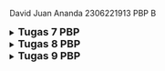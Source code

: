 David Juan Ananda
2306221913
PBP B

<details>
<summary>
  <span style="font-size:18px;"><b>Tugas 7 PBP</b></span>
</summary>

## Jelaskan apa yang dimaksud dengan stateless widget dan stateful widget, dan jelaskan perbedaan dari keduanya.
Stateless widget adalah sebuah widget yang tidak memiliki state atau keadaan nya bisa berubah-ubah (dinamis). Widget ini digunakan
untuk tampilan yang statis dan tidak memerlukan perubahan data atau interaksi pengguna yang dinamis. Contohnya adalah `Text`, `Icon`, dan
`Container`.

Stateful widget adalah widget yang memiliki state yang dapat berubah selama aplikasi berjalan. Widget ini dapat merespons interaksi dari
pengguna atau perubahan data dengan memperbarui tampilannya. Stateful widget berguna untuk tampilan yang dinamis dan interaktif, seperti
`Checkbox`, `Slider`, dan `TextField`.

Perbedaan dari kedua widget tersebut adalah stateless widget tidak dapat berubah setelah dibuat, stateful widget dapat berubah selama siklus
hidupnya atau selama aplikasi berjalan.

## Sebutkan widget apa saja yang kamu gunakan pada proyek ini dan jelaskan fungsinya.
- `MaterialApp`, root dari aplikasi Flutter untuk mengatur tema aplikasi serta konfigurasi awal. Widget ini adalah widget utama dan mengatur navigasi
serta tampilan keseluruhan aplikasi.
- `Scaffold`, menyediakan struktur dasar halaman seperti AppBar dan body. Scaffold digunakan untuk kerangka dasar untuk halaman aplikasi.
- `AppBar`, menampilkan bagian atas halaman yang berisi judul dari aplikasi.
- `Padding`, memberikan jarak/ruang di sekeliling widget lain agar lebih rapi.
- `Column`, menyusun tata letak widget secara vertikal.
- `Row`, menyusun tata letak widget secara horizontal.
- `InfoCard`, menampilkan kartu informasi dengan judul dan isi.
- `ItemCard`, menampilkan kartu dengan ikon dan nama.
- `GridView`, menampilkan item dalam bentuk grid.
- `InkWell`, memberikan efek ripple saat widget diclick dan menangani action saat diclick.
- `SnackBar`, menampilkan pesan sementara di bagian bawah tampilan layar saat kartu diclick.
- `Icon`, menampilkan ikon.
- `Text`, menampilkan text.

## Apa fungsi dari `setState()`? Jelaskan variabel apa saja yang dapat terdampak dengan fungsi tersebut.
Fungsi `setState()` digunakan dalam widget stateful untuk memberitahu Flutter bahwa ada perubahan pada state yang memerlukan pembaruan tampilan. 
Ketika `setState()` dipanggil, Flutter akan menjalankan ulang metode `build()` dari widget tersebut, sehingga tampilan dapat diperbarui sesuai dengan perubahan state.
Variabel yang dapat terdampak oleh `setState()` adalah semua variabel yang berada dalam kelas state dari widget stateful dan digunakan dalam metode `build()`. 
Perubahan pada variabel-variabel ini akan menyebabkan tampilan widget diperbarui. Contoh variabel yang dapat terdampak adalah variabel yang menyimpan data dinamis seperti teks, angka, atau status boolean yang digunakan untuk mengontrol tampilan widget.

## Jelaskan perbedaan antara `const` dengan `final`.
Final digunakan untuk mendeklarasikan variabel yang hanya dapat diinisialisasi sekali dan tidak dapat diubah setelah itu. Final dapat digunakan untuk
variabel yang nilainya diketahui saat runtime. Sedangkan Const digunakan untuk mendeklarasikan variabel yang harus diketahui saat compile dan bersifat kosntan serta tidak akan
pernah berubah (immutable).

## Pengimplementasian Checklist
- Pertama, saya membuat sebuah program flutter baru dengan judul sugeng_avenue.
- Kemudian, saya memodifikasi file `main.dart` pada directory lib untuk menjalankan widget yang sudah dibuat dan menentukan `colorScheme`.
```
void main() {
  runApp(const MyApp());
}

class MyApp extends StatelessWidget {
  const MyApp({super.key});

  // This widget is the root of your application.
  @override
  Widget build(BuildContext context) {
    return MaterialApp(
      title: 'Sugeng Avenue',
      theme: ThemeData(
      colorScheme: ColorScheme.fromSwatch(
          primarySwatch: Colors.blue,
      ).copyWith(secondary: Colors.blue[800]),
      useMaterial3: true,
      ),
      home: MyHomePage(),
    );
  }
}
```
- Kemudian, saya membuat suatu file bernama `menu.dart` dan membuat constructor, beberapa variabel final, dan list item yang akan ditampilkan serta memberikan warna yang berbeda untuk setiap button item tersebut.
```
final String npm = '2306221913'; // NPM
final String name = 'David Juan Ananda'; // Nama
final String className = 'PBP B'; // Kelas
MyHomePage({super.key});

final List<ItemHomepage> items = [
    ItemHomepage("Lihat Daftar Produk", Icons.list, const Color.fromARGB(230, 19, 125, 187)),
    ItemHomepage("Tambah Produk", Icons.add, const Color.fromARGB(255, 221, 190, 50)),
    ItemHomepage("Logout", Icons.logout, const Color.fromARGB(255, 221, 71, 71)),
];
```
- Membuat class `ItemHomepage` yang memiliki atribut nama, icon, dan color.
```
class ItemHomepage {
    final String name;
    final IconData icon;
    final Color color;

    ItemHomepage(this.name, this.icon, this.color);
}
```
- Kemudian, saya membuat sebuah class bernama `ItemCard` yang menampung class yang ada di `ItemHomepage` dan styling untuk menampilkannya sebagai sebuah tombol. Pada class ini juga dapat menampilkan SnackBar dengan fungsi built-in.
```
class ItemCard extends StatelessWidget {
  // Menampilkan kartu dengan ikon dan nama.

  final ItemHomepage item; 
  
  const ItemCard(this.item, {super.key}); 

  @override
  Widget build(BuildContext context) {
    return Material(
      // Menentukan warna latar belakang dari tema aplikasi.
      color: item.color,
      // Membuat sudut kartu melengkung.
      borderRadius: BorderRadius.circular(12),
      
      child: InkWell(
        // Aksi ketika kartu ditekan.
        onTap: () {
          // Menampilkan pesan SnackBar saat kartu ditekan.
          ScaffoldMessenger.of(context)
            ..hideCurrentSnackBar()
            ..showSnackBar(
              SnackBar(content: Text("Kamu telah menekan tombol ${item.name}!"))
            );
        },
        // Container untuk menyimpan Icon dan Text
        child: Container(
          padding: const EdgeInsets.all(8),
          child: Center(
            child: Column(
              // Menyusun ikon dan teks di tengah kartu.
              mainAxisAlignment: MainAxisAlignment.center,
              children: [
                Icon(
                  item.icon,
                  color: Colors.white,
                  size: 30.0,
                ),
                const Padding(padding: EdgeInsets.all(3)),
                Text(
                  item.name,
                  textAlign: TextAlign.center,
                  style: const TextStyle(color: Colors.white),
                ),
              ],
            ),
          ),
        ),
      ),
    );
  }
}
```
- Terakhir, saya mengintegrasikan `InfoCard` dan `ItemCard` untuk ditampilkan di `MyHomePage`.
```
Widget build(BuildContext context) {
  // Scaffold menyediakan struktur dasar halaman dengan AppBar dan body.
  return Scaffold(
    // AppBar adalah bagian atas halaman yang menampilkan judul.
    appBar: AppBar(
      // Judul aplikasi "Mental Health Tracker" dengan teks putih dan tebal.
      title: const Text(
        'Sugeng Avenue',
        style: TextStyle(
          color: Colors.white,
          fontWeight: FontWeight.bold,
        ),
      ),
      // Warna latar belakang AppBar diambil dari skema warna tema aplikasi.
      backgroundColor: Theme.of(context).colorScheme.primary,
    ),
    // Body halaman dengan padding di sekelilingnya.
    body: Padding(
      padding: const EdgeInsets.all(16.0),
      // Menyusun widget secara vertikal dalam sebuah kolom.
      child: Column(
        crossAxisAlignment: CrossAxisAlignment.center,
        children: [
          // Row untuk menampilkan 3 InfoCard secara horizontal.
          Row(
            mainAxisAlignment: MainAxisAlignment.spaceEvenly,
            children: [
              InfoCard(title: 'NPM', content: npm),
              InfoCard(title: 'Name', content: name),
              InfoCard(title: 'Class', content: className),
            ],
          ),

          // Memberikan jarak vertikal 16 unit.
          const SizedBox(height: 16.0),

          // Menempatkan widget berikutnya di tengah halaman.
          Center(
            child: Column(
              // Menyusun teks dan grid item secara vertikal.

              children: [
                // Menampilkan teks sambutan dengan gaya tebal dan ukuran 18.
                const Padding(
                  padding: EdgeInsets.only(top: 16.0),
                  child: Text(
                    'Welcome to Sugeng Avenue!',
                    style: TextStyle(
                      fontWeight: FontWeight.bold,
                      fontSize: 18.0,
                    ),
                  ),
                ),

                // Grid untuk menampilkan ItemCard dalam bentuk grid 3 kolom.
                GridView.count(
                  primary: true,
                  padding: const EdgeInsets.all(20),
                  crossAxisSpacing: 10,
                  mainAxisSpacing: 10,
                  crossAxisCount: 3,
                  // Agar grid menyesuaikan tinggi kontennya.
                  shrinkWrap: true,

                  // Menampilkan ItemCard untuk setiap item dalam list items.
                  children: items.map((ItemHomepage item) {
                    return ItemCard(item);
                  }).toList(),
                ),
              ],
            ),
          ),
        ],
      ),
    ),
  );
}
```
</details>

<details>
<summary>
  <span style="font-size:18px;"><b>Tugas 8 PBP</b></span>
</summary>

## Apa kegunaan `const` di Flutter? Jelaskan apa keuntungan ketika menggunakan `const` pada kode Flutter. Kapan sebaiknya kita menggunakan `const`, dan kapan sebaiknya tidak digunakan?
`const` digunakan untuk mengoptimalkan memori dan meningkatkan performa. `const` dapat membuat objek yang immutable, atau tidak bisa diubah setelah diinisialisasi, yang biasa digunakan untuk widget atau elemen UI yang statis. Flutter memiliki keuntungan, seperti efisiensi memori. Objek yang dideklarasikan dengan `const` hanya dibuat sekali dan digunakan kembali sehingga menghemat penggunaan memori dan mempercepat rendering UI, karena widget yang ditandai dengan const tidak perlu di-rebuild setiap kali tampilan di-refresh. Karena objek dihitung saat waktu kompilasi, aplikasi berjalan lebih cepat karena tidak perlu membuat ulang objek tersebut setiap kali widget di-render.

Kita sebaiknya menggunakan const untuk widget atau objek yang tidak berubah selama runtime aplikasi. Misalnya, ketika mendefinisikan teks, padding, atau ikon yang bersifat tetap. Contoh penggunaan const yang tepat berdasarkan proyek ini adalah:
```
  const Padding(
    padding: EdgeInsets.only(top: 16.0),
    child: Text(
      'Welcome to Sugeng Avenue!',
      style: TextStyle(
        fontWeight: FontWeight.bold,
        fontSize: 18.0,
      ),
    ),
  ),
```
Pada kode di atas, `const` digunakan untuk `Padding` karena isi pada `Padding`, terdapat `Text` dan `TextStyle` yang tidak akan berubah selama aplikasi berjalan. `const` sebaiknya tidak digunakan jika widget atau objek memerlukan data yang dapat berubah selama runtime.

## Jelaskan dan bandingkan penggunaan Column dan Row pada Flutter. Berikan contoh implementasi dari masing-masing layout widget ini!
Column adalah widget layout yang menyusun children-nya secara vertikal dari atas ke bawah. Sedangkan, Row adalah widget layout yang menyusun children-nya secara horizontal dari kiri ke kanan. Perbedaan dari keduanya hanya terdapat pada cara masing-masing widget ini menyusun children-nya.

Contoh implementasi Column :
```
Column(
  mainAxisAlignment: MainAxisAlignment.center,
  crossAxisAlignment: CrossAxisAlignment.start,
  children: <Widget>[
    Text('Item 1'),
    Text('Item 2'),
    Text('Item 3'),
  ],
)
```

Contoh implementasi Row : 
```
Row(
  mainAxisAlignment: MainAxisAlignment.spaceEvenly,
  crossAxisAlignment: CrossAxisAlignment.center,
  children: <Widget>[
    Text('Item A'),
    Text('Item B'),
    Text('Item C'),
  ],
)
```

## Sebutkan apa saja elemen input yang kamu gunakan pada halaman form yang kamu buat pada tugas kali ini. Apakah terdapat elemen input Flutter lain yang tidak kamu gunakan pada tugas ini? Jelaskan!
Elemen input yang saya gunakan pada halaman form adalah `TextFormField` yang berguna untuk input text seperti nama product, deskripsi, dan amount. Setelah itu, saya menggunakan `ElevatedButton` yang berguna untuk tombol aksi seperti menyimpan data.

Elemen input yang tidak saya gunakan pada tugas ini adalah :
- Radio : untuk memilih satu opsi dari beberapa pilihan
- Switch : untuk input boolean yang dapat diaktifkan atau dinonaktifkan
- Dropdown Button : untuk memilih satu opsi dari daftar dropdown

## Bagaimana cara kamu mengatur tema (theme) dalam aplikasi Flutter agar aplikasi yang dibuat konsisten? Apakah kamu mengimplementasikan tema pada aplikasi yang kamu buat?
Untuk mengatur tema dalam aplikasi yang saya buat, saya menggunakan `ThemeData` dan `ColorScheme` di dalam widget `MaterialApp` dan di dalam file `main.dart`. Warna yang digunakan dalam aplikasi ini terdapat pada `main.dart`:
```
...
colorScheme: ColorScheme.fromSwatch(
  primarySwatch: Colors.blue,
  ).copyWith(secondary: Colors.blue[800]),
  useMaterial3: true,
...

``` 

## Bagaimana cara kamu menangani navigasi dalam aplikasi dengan banyak halaman pada Flutter?
Menangani navigasi dalam aplikasi dengan banyak halaman dapat dilakukan dengan menggunakan `Navigator` dan `MaterialPageRoute`. Dalam aplikasi ini, saya menggunakan `Navigator.push()` dan `Navigator.pop()`. `Navigator.push()` dapat menambahkan halaman baru ke stack navigasi, kemudian halaman baru tersebut berada di atas halaman sebelumnya, sehingga user dapat menggunakan button 'back' untuk kembali ke halaman sebelumnya. Selain itu, `Navigator.pop()` dapat menghapus halaman yang berada di paling atas stack dan kembali ke halaman selanjutnya.

</details>

<details>
<summary>
  <span style="font-size:18px;"><b>Tugas 9 PBP</b></span>
</summary>

## Jelaskan mengapa kita perlu membuat model untuk melakukan pengambilan ataupun pengiriman data JSON? Apakah akan terjadi error jika kita tidak membuat model terlebih dahulu?
Kita perlu untuk membuat model terlebih dahulu untuk mempermudah proses untuk serialize dan deserialize data pada JSON ke dalam objek. Dengan model, struktur data menjadi lebih jelas dan tipe data dapat divalidasi atau diverifikasi oleh compiler lebih mudah.

Jika tidak membuat model terlebih dahulu, kita masih bisa untuk mengolah data JSON  tetapi secara manual. Hal ini dapat menyebabkan kode lebih rentan terhadap kesalahan tipe data dan meningkatkan risiko terjadinya error.

## Jelaskan fungsi dari library http yang sudah kamu implementasikan pada tugas ini
Library `http` berfungsi untuk melakukan pengiriman permintaan HTTP. Dengan menggunakan library `http`, kita dapat mengirimkan permintaan HTTP seperti GET, POST, PUT, dan DELETE ke server, serta menerima respons yang dikirimkan oleh server. Pada tugas ini berfungsi sebagai alat untuk melakukan komunikasi antara aplikasi Flutter dengan server backend melalui protokol HTTP.

Dalam pengimplementasian library `http` di tugas ini, library tersebut digunakan untuk mengirim data login dan registrasi ke server untuk proses autentikasi dan melakukan request ke API server untuk mengambil data JSON yang kemudian diolah atau ditampilkan dalam aplikasi. Contohnya adalah untuk mengambil data nama product, harga product, deskripsi product, dan rating product.

## Jelaskan fungsi dari CookieRequest dan jelaskan mengapa instance CookieRequest perlu untuk dibagikan ke semua komponen di aplikasi Flutter.
`CookieRequest` adalah kelas yang digunakan untuk melakukan permintaan HTTP dengan dukungan penanganan cookie dalam aplikasi Flutter. Fungsi utamanya adalah untuk menjaga sesi autentikasi pengguna saat berkomunikasi dengan server backend, seperti Django, yang mengandalkan cookie untuk manajemen sesi.

Instance `CookieRequest` perlu dibagikan ke semua komponen dalam aplikasi Flutter agar status autentikasi dan sesi pengguna tetap konsisten di seluruh aplikasi. Dengan menggunakan instance yang sama, setiap permintaan HTTP yang dilakukan dari berbagai bagian aplikasi akan menyertakan cookie sesi yang sama. Hal ini memastikan bahwa server backend dapat mengenali dan mempertahankan status login pengguna, sehingga pengguna tidak perlu melakukan autentikasi ulang setiap kali berpindah antar halaman atau fitur dalam aplikasi.

## Jelaskan mekanisme pengiriman data mulai dari input hingga dapat ditampilkan pada Flutter.

- Pengambilan Input dari Pengguna :
Pengguna mengisi data melalui form yang tersedia di aplikasi Flutter. Data yang dimasukkan, seperti nama product, deskripsi product, harga product, dan rating product (contoh pada form penambahan product), akan dikumpulkan dan divalidasi sebelum dikirim ke server.

- Pengiriman Data ke Server :
Setelah data berhasil divalidasi, aplikasi Flutter mengirimkannya ke server menggunakan permintaan HTTP POST, dengan bantuan library seperti `http` atau `pbp_django_auth`. Data tersebut dikirim dalam format JSON. Contohnya, pengiriman data dapat dilakukan menggunakan objek CookieRequest.

- Pemrosesan Data di Server : 
Server menerima data dari aplikasi Flutter dan memprosesnya sesuai logika bisnis yang berlaku. Data tersebut kemudian disimpan ke dalam database. Setelahnya, server mengirimkan respons dalam format JSON yang mencakup status operasi dan data terkait ke aplikasi Flutter.

- Menampilkan Data di Aplikasi Flutter : 
Aplikasi Flutter memproses respons yang diterima dari server dan menampilkan hasilnya kepada pengguna. Misalnya, setelah menambahkan product baru, aplikasi dapat memperbarui product list dengan melakukan permintaan HTTP GET untuk mendapatkan data terbaru dari server dan menampilkannya dalam bentuk daftar atau grid.

## Jelaskan mekanisme autentikasi dari login, register, hingga logout. Mulai dari input data akun pada Flutter ke Django hingga selesainya proses autentikasi oleh Django dan tampilnya menu pada Flutter.

### Register
- Input data akun : user akan memasukkan data akun seperti username dan password melalui form register yang tersedia di aplikasi flutter.
- Proses data ke server : data yang dimasukkan dikirim ke server Django menggunakan permintaan HTTP POST
- Proses di Server: server Django memproses data yang diterima, memvalidasi, dan menyimpan data akun yang baru dibuat ke database. Jika berhasil, server mengirimkan respons sukses.
- Tampilan di Flutter : aplikasi Flutter menerima respons dari server dan menampilkan pesan sukses atau gagal. Jika sukses, pengguna diarahkan ke halaman login.

### Login
- Input data akun : user memasukkan username dan password melalui form login yang tersedia di aplikasi Flutter.
- Proses data ke server : data login dikirim ke server Django menggunakan permintaan HTTP POST.
- Proses di server : server Django akan memverifikasi kredensial yang diterima. Jika valid, server mengirimkan cookie session yang menandakan bahwa pengguna telah berhasil login.
- Tampilan di Flutter : aplikasi Flutter menerima cookie session dan menyimpannya. User diarahkan ke page menu dan user dapat menggunakan fitur yang ada.

### Logout
- Request : user menekan button logout yang tersedia di aplikasi Flutter.
- Proses data ke server : aplikasi Flutter mengirim permintaan logout ke server Django menggunakan permintaan HTTP POST.
- Tampilan di Flutter : jika berhasil untuk logout, user akan diarahkan kembali ke login page.

## Implementasi Checklist
- Pertama, saya membuat file `register.dart` di directory `sugeng_avenue/screens/register.dart`.
- Pada `register.dart` saya membuat untuk registrasi username, password, dan password confirmation. 
```
import 'dart:convert';
import 'package:flutter/material.dart';
import 'package:sugeng_avenue/screens/login.dart';
import 'package:pbp_django_auth/pbp_django_auth.dart';
import 'package:provider/provider.dart';

class RegisterPage extends StatefulWidget {
  const RegisterPage({super.key});

  @override
  State<RegisterPage> createState() => _RegisterPageState();
}

class _RegisterPageState extends State<RegisterPage> {
  final _usernameController = TextEditingController();
  final _passwordController = TextEditingController();
  final _confirmPasswordController = TextEditingController();

  @override
  Widget build(BuildContext context) {
    final request = context.watch<CookieRequest>();
    return Scaffold(
      appBar: AppBar(
        title: const Text('Register'),
        leading: IconButton(
          icon: const Icon(Icons.arrow_back),
          onPressed: () {
            Navigator.pop(context);
          },
        ),
      ),
      body: Center(
        child: SingleChildScrollView(
          padding: const EdgeInsets.all(16.0),
          child: Card(
            elevation: 8,
            shape: RoundedRectangleBorder(
              borderRadius: BorderRadius.circular(12.0),
            ),
            child: Padding(
              padding: const EdgeInsets.all(20.0),
              child: Column(
                mainAxisSize: MainAxisSize.min,
                children: <Widget>[
                  const Text(
                    'Register',
                    style: TextStyle(
                      fontSize: 24.0,
                      fontWeight: FontWeight.bold,
                    ),
                  ),
                  const SizedBox(height: 30.0),
                  TextFormField(
                    controller: _usernameController,
                    decoration: const InputDecoration(
                      labelText: 'Username',
                      hintText: 'Enter your username',
                      border: OutlineInputBorder(
                        borderRadius: BorderRadius.all(Radius.circular(12.0)),
                      ),
                      contentPadding:
                          EdgeInsets.symmetric(horizontal: 12.0, vertical: 8.0),
                    ),
                    validator: (value) {
                      if (value == null || value.isEmpty) {
                        return 'Please enter your username';
                      }
                      return null;
                    },
                  ),
                  const SizedBox(height: 12.0),
                  TextFormField(
                    controller: _passwordController,
                    decoration: const InputDecoration(
                      labelText: 'Password',
                      hintText: 'Enter your password',
                      border: OutlineInputBorder(
                        borderRadius: BorderRadius.all(Radius.circular(12.0)),
                      ),
                      contentPadding:
                          EdgeInsets.symmetric(horizontal: 12.0, vertical: 8.0),
                    ),
                    obscureText: true,
                    validator: (value) {
                      if (value == null || value.isEmpty) {
                        return 'Please enter your password';
                      }
                      return null;
                    },
                  ),
                  const SizedBox(height: 12.0),
                  TextFormField(
                    controller: _confirmPasswordController,
                    decoration: const InputDecoration(
                      labelText: 'Confirm Password',
                      hintText: 'Confirm your password',
                      border: OutlineInputBorder(
                        borderRadius: BorderRadius.all(Radius.circular(12.0)),
                      ),
                      contentPadding:
                          EdgeInsets.symmetric(horizontal: 12.0, vertical: 8.0),
                    ),
                    obscureText: true,
                    validator: (value) {
                      if (value == null || value.isEmpty) {
                        return 'Please confirm your password';
                      }
                      return null;
                    },
                  ),
                  const SizedBox(height: 24.0),
                  ElevatedButton(
                    onPressed: () async {
                      String username = _usernameController.text;
                      String password1 = _passwordController.text;
                      String password2 = _confirmPasswordController.text;

                      // Cek kredensial
                      // Untuk menyambungkan Android emulator dengan Django pada localhost,
                      // gunakan URL http://10.0.2.2/
                      final response = await request.postJson(
                          "http://127.0.0.1:8000//auth/register/",
                          jsonEncode({
                            "username": username,
                            "password1": password1,
                            "password2": password2,
                          }));
                      if (context.mounted) {
                        if (response['status'] == 'success') {
                          ScaffoldMessenger.of(context).showSnackBar(
                            const SnackBar(
                              content: Text('Successfully registered!'),
                            ),
                          );
                          Navigator.pushReplacement(
                            context,
                            MaterialPageRoute(
                                builder: (context) => const LoginPage()),
                          );
                        } else {
                          ScaffoldMessenger.of(context).showSnackBar(
                            const SnackBar(
                              content: Text('Failed to register!'),
                            ),
                          );
                        }
                      }
                    },
                    style: ElevatedButton.styleFrom(
                      foregroundColor: Colors.white,
                      minimumSize: const Size(double.infinity, 50),
                      backgroundColor: Theme.of(context).colorScheme.primary,
                      padding: const EdgeInsets.symmetric(vertical: 16.0),
                    ),
                    child: const Text('Register'),
                  ),
                ],
              ),
            ),
          ),
        ),
      ),
    );
  }
}
``` 
- Saya mengintegrasikan sistem autentikasi Django dengan proyek Flutter menggunakan package `pbp_django_auth` dan `provider`.
- Saya membuat halaman login pada proyek tugas Flutter di file `login.dart` di directory sugeng_avenue/lib/screens.
- Saya membuat model custom sesuai dengan proyek aplikasi Django di file `product_entry.dart` di directory sugeng_avenue/lib/models.
- Kemudian, saya membuat halaman yang berisi daftar semua item yang terdapat pada endpoint JSON di Django yang telah saya deploy di file `list_productentry.dart` di directory sugeng_avenue/lib/screens.
- Saya membuat halaman detail untuk setiap item yang terdapat pada halaman daftar item di file `product_detail.dart` di directory sugeng_avenue/lib/screens.
```
import 'package:flutter/material.dart';
import 'package:sugeng_avenue/models/product_entry.dart';

class ProductDetailPage extends StatelessWidget {
  final ProductEntry product;

  const ProductDetailPage({super.key, required this.product});

  @override
  Widget build(BuildContext context) {
    return Scaffold(
      appBar: AppBar(
        title: Text(product.fields.name),
        backgroundColor: Theme.of(context).colorScheme.primary,
      ),
      body: SingleChildScrollView(
        child: Column(
          children: [
            // Gambar produk
            const SizedBox(
              height: 250,
              width: double.infinity,
            ),
            // Detail produk
            Padding(
              padding: const EdgeInsets.all(16.0),
              child: Card(
                elevation: 4.0,
                shape: RoundedRectangleBorder(
                    borderRadius: BorderRadius.circular(10.0)),
                child: Padding(
                  padding: const EdgeInsets.all(16.0),
                  child: Column(
                    crossAxisAlignment: CrossAxisAlignment.start,
                    children: [
                      // Nama produk
                      Text(
                        product.fields.name,
                        style: const TextStyle(
                          fontSize: 24.0,
                          fontWeight: FontWeight.bold,
                        ),
                      ),
                      const SizedBox(height: 10),
                      // Harga dan Rating
                      Row(
                        mainAxisAlignment: MainAxisAlignment.spaceBetween,
                        children: [
                          Text(
                            "Rp${product.fields.price}",
                            style: const TextStyle(
                              fontSize: 20.0,
                              fontWeight: FontWeight.w500,
                              color: Colors.green,
                            ),
                          ),
                          Row(
                            children: [
                              const Icon(
                                Icons.star,
                                color: Colors.amber,
                              ),
                              Text(
                                "${product.fields.rating}/10",
                                style: const TextStyle(
                                  fontSize: 20.0,
                                  fontWeight: FontWeight.w500,
                                ),
                              ),
                            ],
                          ),
                        ],
                      ),
                      const Divider(height: 30.0),
                      // Deskripsi
                      const Text(
                        "Description",
                        style: TextStyle(
                          fontSize: 22.0,
                          fontWeight: FontWeight.w600,
                        ),
                      ),
                      const SizedBox(height: 10),
                      Text(
                        product.fields.description,
                        style: const TextStyle(fontSize: 16.0),
                      ),
                      const SizedBox(height: 20),
                    ],
                  ),
                ),
              ),
            ),
          ],
        ),
      ),
    );
  }
}
```
- Saya melakukan filter pada halaman daftar item dengan hanya menampilkan item yang terasosiasi dengan pengguna yang login di file `list_productentry.dart.`
- Saya juga membuat fitur logout dengan proses yang hampir sama dengan login.

